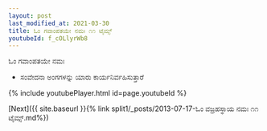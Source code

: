 ```yaml
---
layout: post
last_modified_at: 2021-03-30
title: ಓಂ ಗವಾಂಪತಯೇ ನಮಃ ೧೧ ಟೈಮ್ಸ್
youtubeId: f_cOLlyrWb8
---
```

 
 
 ಓಂ ಗವಾಂಪತಯೇ ನಮಃ  
 
 -  ಸಂವೇದನಾ ಅಂಗಗಳನ್ನು ಯಾರು ಕಾರ್ಯನಿರ್ವಹಿಸುತ್ತಾರೆ 
 
  
 
  
 
 
 
 
 
 


{% include youtubePlayer.html id=page.youtubeId %}
 
[Next]({{ site.baseurl }}{% link  split1/_posts/2013-07-17-ಓಂ ವಜ್ರಹಸ್ಥಾಯ ನಮಃ ೧೧ ಟೈಮ್ಸ್.md%})
 
